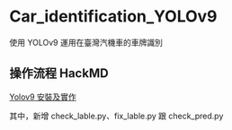 # Car_identification_YOLOv9
使用 YOLOv9 運用在臺灣汽機車的車牌識別

## 操作流程 HackMD
[Yolov9 安裝及實作](https://hackmd.io/@Yung-Pei/Yolov9_test)

其中，新增 check_lable.py、fix_lable.py 跟 check_pred.py
